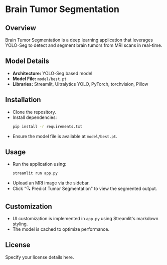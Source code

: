 # Brain Tumor Segmentation

## Overview
Brain Tumor Segmentation is a deep learning application that leverages YOLO-Seg to detect and segment brain tumors from MRI scans in real-time.

## Model Details
- **Architecture:** YOLO-Seg based model
- **Model File:** `model/best.pt`
- **Libraries:** Streamlit, Ultralytics YOLO, PyTorch, torchvision, Pillow

## Installation
- Clone the repository.
- Install dependencies:
  ```bash
  pip install -r requirements.txt
  ```
- Ensure the model file is available at `model/best.pt`.

## Usage
- Run the application using:
  ```bash
  streamlit run app.py
  ```
- Upload an MRI image via the sidebar.
- Click "🔍 Predict Tumor Segmentation" to view the segmented output.

## Customization
- UI customization is implemented in `app.py` using Streamlit's markdown styling.
- The model is cached to optimize performance.

## License
Specify your license details here.
